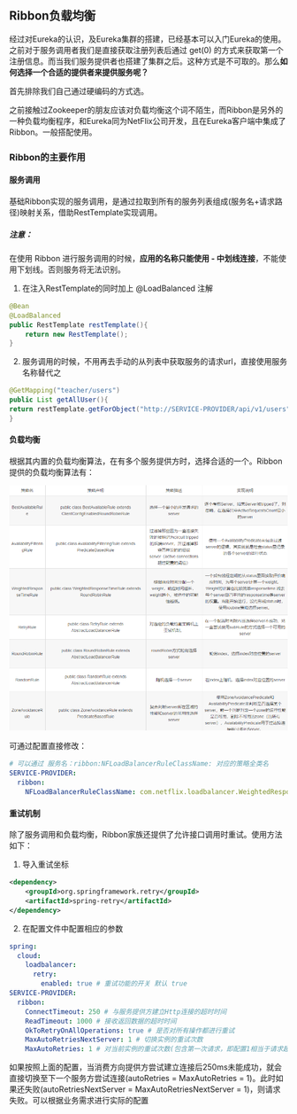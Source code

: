 ## Ribbon负载均衡

经过对Eureka的认识，及Eureka集群的搭建，已经基本可以入门Eureka的使用。之前对于服务调用者我们是直接获取注册列表后通过 get(0) 的方式来获取第一个注册信息。而当我们服务提供者也搭建了集群之后。这种方式是不可取的。那么**如何选择一个合适的提供者来提供服务呢？**

首先排除我们自己通过硬编码的方式选。

之前接触过Zookeeper的朋友应该对负载均衡这个词不陌生，而Ribbon是另外的一种负载均衡程序，和Eureka同为NetFlix公司开发，且在Eureka客户端中集成了Ribbon。一般搭配使用。

### Ribbon的主要作用

#### 服务调用

基础Ribbon实现的服务调用，是通过拉取到所有的服务列表组成(服务名+请求路径)映射关系，借助RestTemplate实现调用。

##### 注意：

在使用 Ribbon 进行服务调用的时候，**应用的名称只能使用 - 中划线连接**，不能使用下划线。否则服务将无法识别。

1. 在注入RestTemplate的同时加上 @LoadBalanced 注解

```java
@Bean
@LoadBalanced
public RestTemplate restTemplate(){
    return new RestTemplate();
}
```

2. 服务调用的时候，不用再去手动的从列表中获取服务的请求url，直接使用服务名称替代之

```java
@GetMapping("teacher/users")
public List getAllUser(){
return restTemplate.getForObject("http://SERVICE-PROVIDER/api/v1/users", List.class);
}
```

#### 负载均衡

根据其内置的负载均衡算法，在有多个服务提供方时，选择合适的一个。Ribbon提供的负载均衡算法有：

![img](assets/20181107112906590.png)

可通过配置直接修改：

```yml
# 可以通过 服务名：ribbon:NFLoadBalancerRuleClassName: 对应的策略全类名
SERVICE-PROVIDER:
  ribbon:
    NFLoadBalancerRuleClassName: com.netflix.loadbalancer.WeightedResponseTimeRule
```

#### 重试机制

除了服务调用和负载均衡，Ribbon家族还提供了允许接口调用时重试。使用方法如下：

1. 导入重试坐标

```xml
<dependency>
    <groupId>org.springframework.retry</groupId>
    <artifactId>spring-retry</artifactId>
</dependency>
```

2. 在配置文件中配置相应的参数

```yml
spring:
  cloud:
    loadbalancer:
      retry:
        enabled: true # 重试功能的开关 默认 true
SERVICE-PROVIDER:
  ribbon:
    ConnectTimeout: 250 # 与服务提供方建立Http连接的超时时间
    ReadTimeout: 1000 # 接收返回数据的超时时间
    OkToRetryOnAllOperations: true # 是否对所有操作都进行重试
    MaxAutoRetriesNextServer: 1 # 切换实例的重试次数
    MaxAutoRetries: 1 # 对当前实例的重试次数(包含第一次请求，即配置1相当于请求超时就切换)
```

如果按照上面的配置，当消费方向提供方尝试建立连接后250ms未能成功，就会直接切换至下一个服务方尝试连接(autoRetries = MaxAutoRetries = 1)。此时如果还失败(autoRetriesNextServer = MaxAutoRetriesNextServer = 1)，则请求失败。可以根据业务需求进行实际的配置